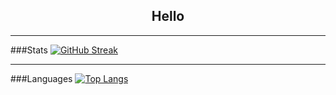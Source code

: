 
<!--
**graham-livingston/graham-livingston** is a ✨ _special_ ✨ repository because its `README.md` (this file) appears on your GitHub profile.

Here are some ideas to get you started:

- 🔭 I’m currently working on ...
- 🌱 I’m currently learning ...
- 👯 I’m looking to collaborate on ...
- 🤔 I’m looking for help with ...
- 💬 Ask me about ...
- 📫 How to reach me: ...
- 😄 Pronouns: ...
- ⚡ Fun fact: ...
-->

<div id="header" align="center">
  <h2>Hello</h2>
</div>
<div id="badges">
  <p href="www.linkedin.com>linkedin</p>
  <p href="www.grahamlivingston.com"></p>
</div>

---

###Stats
[![GitHub Streak](http://github-readme-streak-stats.herokuapp.com?user=graham-livingston&theme=dark&background=000000)](https://git.io/streak-stats)

---

###Languages
[![Top Langs](https://github-readme-stats.vercel.app/api/top-langs/?username=graham-livingston)](https://github.com/anuraghazra/github-readme-stats)
<!-- https://github.com/jbrouwer5/Blockchain-Project -->

